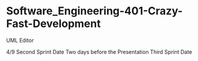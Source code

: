# Software_Engineering-401-Crazy-Fast-Development
UML Editor

4/9 Second Sprint Date
Two days before the Presentation Third Sprint Date

